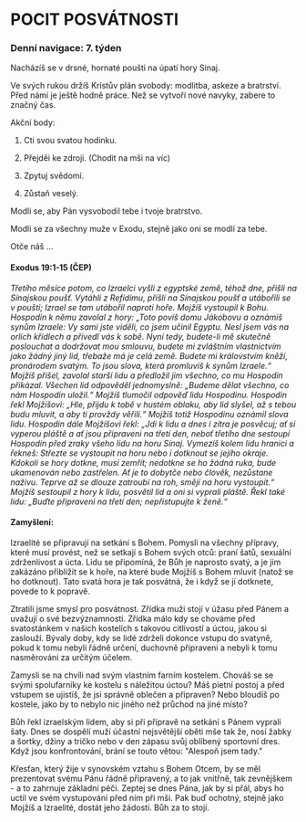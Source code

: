 # POCIT POSVÁTNOSTI

### Denní navigace: 7. týden

Nacházíš se v drsné, hornaté poušti na úpatí hory Sinaj.

Ve svých rukou držíš Kristův plán svobody: modlitba, askeze a bratrství. Před námi je ještě hodně práce. Než se vytvoří nové navyky, zabere to značný čas.

Akční body:
1. Cti svou svatou hodinku.

2. Přejděi ke zdroji. (Chodit na mši na víc)

3. Zpytuj svědomí.

4. Zůstaň veselý.

Modli se, aby Pán vysvobodil tebe i tvoje bratrstvo.

Modli se za všechny muže v Exodu, stejně jako oni se modlí za tebe.

Otče náš …


#### Exodus 19:1-15 (ČEP)
*Třetího měsíce potom, co Izraelci vyšli z egyptské země, téhož dne, přišli na Sínajskou poušť. Vytáhli z Refídimu, přišli na Sínajskou poušť a utábořili se v poušti; Izrael se tam utábořil naproti hoře. Mojžíš vystoupil k Bohu. Hospodin k němu zavolal z hory: „Toto povíš domu Jákobovu a oznámíš synům Izraele: Vy sami jste viděli, co jsem učinil Egyptu. Nesl jsem vás na orlích křídlech a přivedl vás k sobě. Nyní tedy, budete-li mě skutečně poslouchat a dodržovat mou smlouvu, budete mi zvláštním vlastnictvím jako žádný jiný lid, třebaže má je celá země. Budete mi královstvím kněží, pronárodem svatým. To jsou slova, která promluvíš k synům Izraele.“ Mojžíš přišel, zavolal starší lidu a předložil jim všechno, co mu Hospodin přikázal. Všechen lid odpověděl jednomyslně: „Budeme dělat všechno, co nám Hospodin uložil.“ Mojžíš tlumočil odpověď lidu Hospodinu. Hospodin řekl Mojžíšovi: „Hle, přijdu k tobě v hustém oblaku, aby lid slyšel, až s tebou budu mluvit, a aby ti provždy věřili.“ Mojžíš totiž Hospodinu oznámil slova lidu. Hospodin dále Mojžíšovi řekl: „Jdi k lidu a dnes i zítra je posvěcuj; ať si vyperou pláště a ať jsou připraveni na třetí den, neboť třetího dne sestoupí Hospodin před zraky všeho lidu na horu Sínaj. Vymezíš kolem lidu hranici a řekneš: Střezte se vystoupit na horu nebo i dotknout se jejího okraje. Kdokoli se hory dotkne, musí zemřít; nedotkne se ho žádná ruka, bude ukamenován nebo zastřelen. Ať je to dobytče nebo člověk, nezůstane naživu. Teprve až se dlouze zatroubí na roh, smějí na horu vystoupit.“ Mojžíš sestoupil z hory k lidu, posvětil lid a oni si vyprali pláště. Řekl také lidu: „Buďte připraveni na třetí den; nepřistupujte k ženě.“*

#### Zamyšlení:
Izraelité se připravují na setkání s Bohem. Pomysli na všechny přípravy, které musí provést, než se setkají s Bohem svých otců: praní šatů, sexuální zdrženlivost a úcta. Lidu se připomíná, že Bůh je naprosto svatý, a je jim zakázáno přiblížit se k hoře, na které bude Mojžíš s Bohem mluvit (natož se ho dotknout). Tato svatá hora je tak posvátná, že i když se jí dotknete, povede to k popravě.

Ztratili jsme smysl pro posvátnost. Zřídka muži stojí v úžasu před Pánem a uvažují o své bezvýznamnosti. Zřídka málo kdy se chováme před svatostánkem v našich kostelích s takovou citlivostí a úctou, jakou si zaslouží. Bývaly doby, kdy se lidé zdrželi dokonce vstupu do svatyně, pokud k tomu nebyli řádně určení, duchovně připraveni a nebyli k tomu nasměrováni za určitým účelem.

Zamysli se na chvíli nad svým vlastním farním kostelem. Chováš se  se svými spolufarníky ke kostelu s náležitou úctou? Máš pietní postoj a před vstupem se ujistíš, že jsi správně oblečen a připraven? Nebo bloudíš po kostele, jako by to nebylo nic jiného než průchod na jiné místo?

Bůh řekl izraelským lidem, aby si při přípravě na setkání s Pánem vyprali šaty. Dnes se dospělí muži účastní nejsvětější oběti mše tak že, nosí žabky a šortky, džíny a tričko nebo v den zápasu svůj oblíbený sportovní dres. Když jsou konfrontování, brání se touto větou: "Alespoň jsem tady."

Křesťan, který žije v synovském vztahu s Bohem Otcem, by se měl prezentovat svému Pánu řádně připravený, a to jak vnitřně, tak zevnějškem - a to zahrnuje základní péči. Zeptej se dnes Pána, jak by si přál, abys ho uctil ve svém vystupování před ním při mši. Pak buď ochotný, stejně jako Mojžíš a Izraelité, dostát jeho žádosti. Bůh za to stojí.
